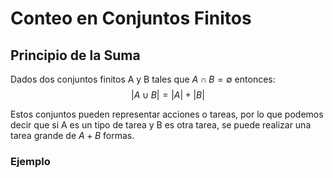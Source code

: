# Conteo en Conjuntos Finitos
## Principio de la Suma
Dados dos conjuntos finitos A y B tales que $A\cap B=\emptyset$ entonces:
$$
|A\cup B|=|A|+|B|
$$

Estos conjuntos pueden representar acciones o tareas, por lo que podemos decir que si A es un tipo de tarea y B es otra tarea, se puede realizar una tarea grande de $A+B$ formas.
### Ejemplo


